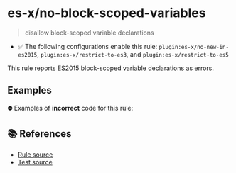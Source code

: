# es-x/no-block-scoped-variables
> disallow block-scoped variable declarations

- ✅ The following configurations enable this rule: `plugin:es-x/no-new-in-es2015`, `plugin:es-x/restrict-to-es3`, and `plugin:es-x/restrict-to-es5`

This rule reports ES2015 block-scoped variable declarations as errors.

## Examples

⛔ Examples of **incorrect** code for this rule:

<eslint-playground type="bad" code="/*eslint es-x/no-block-scoped-variables: error */
let a = 1
const b = 2
" />

## 📚 References

- [Rule source](https://github.com/ota-meshi/eslint-plugin-es-x/blob/v4.1.0/lib/rules/no-block-scoped-variables.js)
- [Test source](https://github.com/ota-meshi/eslint-plugin-es-x/blob/v4.1.0/tests/lib/rules/no-block-scoped-variables.js)

